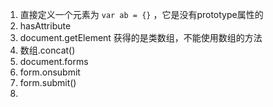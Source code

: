 1. 直接定义一个元素为 `var ab = {}` ，它是没有prototype属性的
2. hasAttribute
3. document.getElement 获得的是类数组，不能使用数组的方法
4. 数组.concat()
5. document.forms
6. form.onsubmit
7. form.submit()
8. 